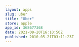 ```yaml
---
layout: apps
slug: uber
title: "Uber"
store: apple
app_id: 368677368
date: 2021-09-20T16:10:50Z
published: 2010-05-21T03:11:23Z
---
```

